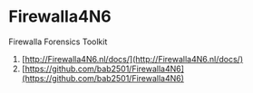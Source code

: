 # Firewalla4N6
Firewalla Forensics Toolkit

1. [http://Firewalla4N6.nl/docs/](http://Firewalla4N6.nl/docs/)
2. [https://github.com/bab2501/Firewalla4N6](https://github.com/bab2501/Firewalla4N6)
